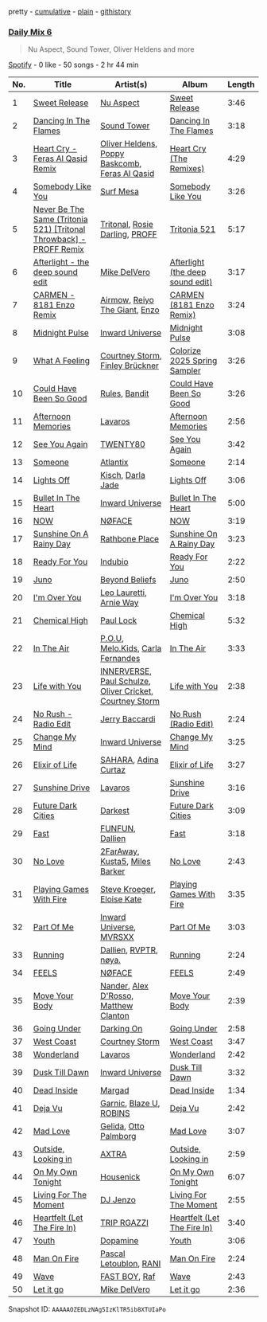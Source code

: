 pretty - [cumulative](/playlists/cumulative/37i9dQZF1E37DfB9BO9G7y.md) - [plain](/playlists/plain/37i9dQZF1E37DfB9BO9G7y) - [githistory](https://github.githistory.xyz/mdn522/spotify-playlist-archive/blob/main/playlists/plain/37i9dQZF1E37DfB9BO9G7y)

### [Daily Mix 6](https://open.spotify.com/playlist/37i9dQZF1E37DfB9BO9G7y)

> Nu Aspect, Sound Tower, Oliver Heldens and more

[Spotify](https://open.spotify.com/user/spotify) - 0 like - 50 songs - 2 hr 44 min

| No. | Title | Artist(s) | Album | Length |
|---|---|---|---|---|
| 1 | [Sweet Release](https://open.spotify.com/track/0C6Sbwuo42ebcvGWeWCSEq) | [Nu Aspect](https://open.spotify.com/artist/4NhRml5ZOfNaYJAHUE0XwT) | [Sweet Release](https://open.spotify.com/album/4zTXYBo17dUAANAVmiJLtO) | 3:46 |
| 2 | [Dancing In The Flames](https://open.spotify.com/track/1QoIa13ylRWohsCYnUP7sa) | [Sound Tower](https://open.spotify.com/artist/62VQobIZaNjd4TCzIUyxlx) | [Dancing In The Flames](https://open.spotify.com/album/3s8MCOUv57ekTN81PYixA9) | 3:18 |
| 3 | [Heart Cry \- Feras Al Qasid Remix](https://open.spotify.com/track/3Ou0Wv29wL0PNTIQ3PQ7HB) | [Oliver Heldens](https://open.spotify.com/artist/5nki7yRhxgM509M5ADlN1p), [Poppy Baskcomb](https://open.spotify.com/artist/4STmXOXUF3UieHU46NWLVt), [Feras Al Qasid](https://open.spotify.com/artist/5kAfYFek9UzEtUmCAo2Sqo) | [Heart Cry \(The Remixes\)](https://open.spotify.com/album/5r7f8Y76yc31AOEXSn94CF) | 4:29 |
| 4 | [Somebody Like You](https://open.spotify.com/track/0mEezkUuKYcxKNdhcnXNIT) | [Surf Mesa](https://open.spotify.com/artist/1lmU3giNF3CSbkVSQmLpHQ) | [Somebody Like You](https://open.spotify.com/album/7vA6ciINABuYjDPMkF2dxI) | 3:26 |
| 5 | [Never Be The Same \(Tritonia 521\) \[Tritonal Throwback\] \- PROFF Remix](https://open.spotify.com/track/5QTxGHfpJGjjLViAt1p3Aw) | [Tritonal](https://open.spotify.com/artist/521qvhdobR0GzhvU6TFw76), [Rosie Darling](https://open.spotify.com/artist/6kDXH8d9LugUAsHIozzDAI), [PROFF](https://open.spotify.com/artist/3jAosRBCdrybxqTnrI4Sld) | [Tritonia 521](https://open.spotify.com/album/27zH0HzruGjuGIUpKWkKYX) | 5:17 |
| 6 | [Afterlight \- the deep sound edit](https://open.spotify.com/track/3vHsHBBUgqz6ibw6hJEWUS) | [Mike DelVero](https://open.spotify.com/artist/3H4P9PZ9R8SL3KUcUl3bK3) | [Afterlight \(the deep sound edit\)](https://open.spotify.com/album/7C3WFFpb1E7GznkrTsSfqp) | 3:17 |
| 7 | [CARMEN \- 8181 Enzo Remix](https://open.spotify.com/track/2133rQihpZpqNyA6iZcC7M) | [Airmow](https://open.spotify.com/artist/6SfPAcR67ssVyMQWoizN7Q), [Reiyo The Giant](https://open.spotify.com/artist/7nV15MrvqAi8kPaDZrzB0n), [Enzo](https://open.spotify.com/artist/3yqVGerYiH2wXdwajUy8vR) | [CARMEN \(8181 Enzo Remix\)](https://open.spotify.com/album/44Do4SWPhC0rIqPNaDhDAj) | 3:24 |
| 8 | [Midnight Pulse](https://open.spotify.com/track/6gkPLdX1gtOycZi0qJJ81C) | [Inward Universe](https://open.spotify.com/artist/4D7dWOqJWN0xj25qyNsBL9) | [Midnight Pulse](https://open.spotify.com/album/1SEHHSd3GUMIpApWiXgyZR) | 3:08 |
| 9 | [What A Feeling](https://open.spotify.com/track/4MqY1JHLLfI0V62iZ3MDNa) | [Courtney Storm](https://open.spotify.com/artist/6zd0ClAbzCmZ9qReLzekUV), [Finley Brückner](https://open.spotify.com/artist/5uKGAkqfrnsEV2sgPYvlb0) | [Colorize 2025 Spring Sampler](https://open.spotify.com/album/76pZhLeFjeLzer3jAul94N) | 3:26 |
| 10 | [Could Have Been So Good](https://open.spotify.com/track/4QOi1ZUOxZzDXvKn7nm0Ro) | [Rules](https://open.spotify.com/artist/3CYrfsHEf7AZRlKUvzTnpA), [Bandit](https://open.spotify.com/artist/4mI8m4MJtY9yKLsxxa3Ri2) | [Could Have Been So Good](https://open.spotify.com/album/0TSPTOLyYN00EZ74iQelK8) | 3:26 |
| 11 | [Afternoon Memories](https://open.spotify.com/track/54qecgMjEvAQm0NoShlxHc) | [Lavaros](https://open.spotify.com/artist/56QnFN63OBCffhsKBcm78z) | [Afternoon Memories](https://open.spotify.com/album/0Z0QbTPVBRGCuTLjPsxuJx) | 2:56 |
| 12 | [See You Again](https://open.spotify.com/track/76gWWW0UULiV52Vso0VG2S) | [TWENTY80](https://open.spotify.com/artist/6w16wwBnNEbuC34fpg4Xrv) | [See You Again](https://open.spotify.com/album/7lPJUoCkhAUEGN9wFpgP7f) | 3:42 |
| 13 | [Someone](https://open.spotify.com/track/176hNZgKq5ZZrB5HsnqUdF) | [Atlantix](https://open.spotify.com/artist/6SAXEJBlURybBzKlejEU0m) | [Someone](https://open.spotify.com/album/5lDp6dl1eAx8gtzvvSyVIP) | 2:14 |
| 14 | [Lights Off](https://open.spotify.com/track/3Xve5GD3uMljPJU07OO2Qq) | [Kisch](https://open.spotify.com/artist/5geAjOsxhftVd39yemf4r8), [Darla Jade](https://open.spotify.com/artist/615ZycClQL8KQ8qzZiuP8T) | [Lights Off](https://open.spotify.com/album/6bYngaYMqssyu52Z8RIwW9) | 3:06 |
| 15 | [Bullet In The Heart](https://open.spotify.com/track/6Y29CCXBJ1tMAKs3g8Wmix) | [Inward Universe](https://open.spotify.com/artist/4D7dWOqJWN0xj25qyNsBL9) | [Bullet In The Heart](https://open.spotify.com/album/7mRYCOUsAgQy3PW8Pz7cm6) | 5:00 |
| 16 | [NOW](https://open.spotify.com/track/1jjGnhqZeeVVChVI3auWm0) | [NØFACE](https://open.spotify.com/artist/0wyqoUWMFJ9l7LhETabKRz) | [NOW](https://open.spotify.com/album/58CxCht8iMnJEDwOmjOs0i) | 3:19 |
| 17 | [Sunshine On A Rainy Day](https://open.spotify.com/track/7AF1QK0AM9lWEoTUeik0On) | [Rathbone Place](https://open.spotify.com/artist/6CF3f7dEQV2oNUEUzGQwO4) | [Sunshine On A Rainy Day](https://open.spotify.com/album/1mbufCZNXHrwTrFwzHMreZ) | 3:23 |
| 18 | [Ready For You](https://open.spotify.com/track/2MKuWPfFAPU4KfQiyWicWZ) | [Indubio](https://open.spotify.com/artist/29e47ttjFfx2ted7UmxblL) | [Ready For You](https://open.spotify.com/album/0jferV0LbfTIcclAUoTE9l) | 2:22 |
| 19 | [Juno](https://open.spotify.com/track/3h4nlTiGhnvm5bnTtJwDll) | [Beyond Beliefs](https://open.spotify.com/artist/6cdamTbWINBJUPpWb0B7cF) | [Juno](https://open.spotify.com/album/46rkjVOszLRzf0QlsxrDfa) | 2:50 |
| 20 | [I'm Over You](https://open.spotify.com/track/249mR9cYycFSNdQ9jcjU9Z) | [Leo Lauretti](https://open.spotify.com/artist/1bbFXkOz79Z1VY9CpA0c0Z), [Arnie Way](https://open.spotify.com/artist/5cHBng7fvXk2Ea8UcyR5ct) | [I'm Over You](https://open.spotify.com/album/4IifsVcOqVCLBtBChfkUZ5) | 3:18 |
| 21 | [Chemical High](https://open.spotify.com/track/4eBl9gGJ6CXCjUe5J7nqZJ) | [Paul Lock](https://open.spotify.com/artist/5Maf1cbMt9JIF4HBnpdH84) | [Chemical High](https://open.spotify.com/album/2xM7zvZKyIcQL6EU4qi7pG) | 5:32 |
| 22 | [In The Air](https://open.spotify.com/track/1xNqMrhZPgBBSqRvyVRYsP) | [P.O.U](https://open.spotify.com/artist/04vxVTBTwAFFbMFl1cvcZs), [Melo.Kids](https://open.spotify.com/artist/67zbXa7VOBhfFhM5n6AM33), [Carla Fernandes](https://open.spotify.com/artist/2PowY1osU1K9Qa8d1fn0PF) | [In The Air](https://open.spotify.com/album/3SyVJ1J4GRavybDCToLQd9) | 3:33 |
| 23 | [Life with You](https://open.spotify.com/track/356zh8gZWsTSQqtJBUpJ3b) | [INNERVERSE](https://open.spotify.com/artist/0lIiVp6FVbJR2utszYQhNf), [Paul Schulze](https://open.spotify.com/artist/32o1qg6YNbckc4BDFqBBdY), [Oliver Cricket](https://open.spotify.com/artist/5kU4kGnYmdsBioNmQ0meDr), [Courtney Storm](https://open.spotify.com/artist/6zd0ClAbzCmZ9qReLzekUV) | [Life with You](https://open.spotify.com/album/63Md1X2XSpmMlfxXuBmWOe) | 2:38 |
| 24 | [No Rush \- Radio Edit](https://open.spotify.com/track/4W7Din4Kjoa7Grbksy2yeB) | [Jerry Baccardi](https://open.spotify.com/artist/4T3X3IkP2wMb1eNcZ3YgWo) | [No Rush \(Radio Edit\)](https://open.spotify.com/album/3KbuHR13fo0uEn0Y798vhk) | 2:24 |
| 25 | [Change My Mind](https://open.spotify.com/track/3MtlMRw0IAh9XS5BSpCTwF) | [Inward Universe](https://open.spotify.com/artist/4D7dWOqJWN0xj25qyNsBL9) | [Change My Mind](https://open.spotify.com/album/1TiXQHgMvSdNb7VOrDnYU3) | 3:25 |
| 26 | [Elixir of Life](https://open.spotify.com/track/3Zbs4svztn8Rujf6PD834l) | [SAHARA](https://open.spotify.com/artist/7bcqrseatanMqwN895KIMY), [Adina Curtaz](https://open.spotify.com/artist/5u7V0YTpKa9vhNtIXxK6l4) | [Elixir of Life](https://open.spotify.com/album/02ed8GmJ0jqn3sonIDNlKd) | 3:27 |
| 27 | [Sunshine Drive](https://open.spotify.com/track/1oiuAcQyot7TgBUZSzNDOO) | [Lavaros](https://open.spotify.com/artist/56QnFN63OBCffhsKBcm78z) | [Sunshine Drive](https://open.spotify.com/album/2WjSKmRFym679nh9a9yxpo) | 3:16 |
| 28 | [Future Dark Cities](https://open.spotify.com/track/2HL7sqkmugz6F8UyvER4KC) | [Darkest](https://open.spotify.com/artist/1I6jIaNlrFpFIfQUvZbj0j) | [Future Dark Cities](https://open.spotify.com/album/6LhMbBnlOafEzfRBImUyV2) | 3:09 |
| 29 | [Fast](https://open.spotify.com/track/0ffGqnq8C2E2GdJjZLTg5I) | [FUNFUN](https://open.spotify.com/artist/0O4aXwpWk4Jy52PQwhbyV6), [Dallien](https://open.spotify.com/artist/3iAbOn3r0bXmmxyQYBxVHJ) | [Fast](https://open.spotify.com/album/5JBVZcU7tXcXl8W8YIcqxf) | 3:18 |
| 30 | [No Love](https://open.spotify.com/track/0tHQBRtMvfCctq6AsQu0rL) | [2FarAway](https://open.spotify.com/artist/0m0DFcA4Bg5HemIW0vQ4U3), [Kusta5](https://open.spotify.com/artist/7tTbcLrr3ZSC3IM1CQKbtx), [Miles Barker](https://open.spotify.com/artist/1wSMK59Zut2H2InsE8pikn) | [No Love](https://open.spotify.com/album/6Q1GzOwUjUaVEpG3El7uCw) | 2:43 |
| 31 | [Playing Games With Fire](https://open.spotify.com/track/2I7nwNLymSLxR4ET723LHc) | [Steve Kroeger](https://open.spotify.com/artist/3RuKMixE6jnuXqEx1Jy1om), [Eloise Kate](https://open.spotify.com/artist/5o8uKmI1GJP1DVCnt73oKE) | [Playing Games With Fire](https://open.spotify.com/album/5Omr3eW1mdttZ4P9Lsd0im) | 3:35 |
| 32 | [Part Of Me](https://open.spotify.com/track/3E9sudgWxqzmhiGYtmF1XX) | [Inward Universe](https://open.spotify.com/artist/4D7dWOqJWN0xj25qyNsBL9), [MVRSXX](https://open.spotify.com/artist/4BwGGypAZUx1RpnRyhFZuM) | [Part Of Me](https://open.spotify.com/album/3jkBwncuGHYBFCY2GQgwn3) | 3:03 |
| 33 | [Running](https://open.spotify.com/track/0jklS76hKfMUIUuhlMoke2) | [Dallien](https://open.spotify.com/artist/3iAbOn3r0bXmmxyQYBxVHJ), [RVPTR](https://open.spotify.com/artist/48fFW9rHg6jYYbPPnI1Ye4), [nøya.](https://open.spotify.com/artist/7uQIdGvojsQWSphx9QHNYD) | [Running](https://open.spotify.com/album/3QGBIxkCLXi5Xc2qg8nc9x) | 2:24 |
| 34 | [FEELS](https://open.spotify.com/track/7gLyjGDl5AtskUjGMLQBAk) | [NØFACE](https://open.spotify.com/artist/0wyqoUWMFJ9l7LhETabKRz) | [FEELS](https://open.spotify.com/album/53iIZvzHh1EeWtEW0YmiUv) | 2:49 |
| 35 | [Move Your Body](https://open.spotify.com/track/6KIv2jjY5nNKXxP6ARjfx0) | [Nander](https://open.spotify.com/artist/5lth5exCCuO17ghh75C5KZ), [Alex D'Rosso](https://open.spotify.com/artist/6gT6Fw0g5nBD3RQiZub7cA), [Matthew Clanton](https://open.spotify.com/artist/2dZXivub7kYr8u7cAIfFpT) | [Move Your Body](https://open.spotify.com/album/63cB0k45Mur2UZTJZMk3TV) | 2:39 |
| 36 | [Going Under](https://open.spotify.com/track/2JaNrKsTNCJl3RUSsIKcMT) | [Darking On](https://open.spotify.com/artist/6e2ZvwSvsd7TY2fr8wPE7C) | [Going Under](https://open.spotify.com/album/1UI1zroJu6469VQdnfAdrl) | 2:58 |
| 37 | [West Coast](https://open.spotify.com/track/5TYMfTsBChRmVRDPvjhWVQ) | [Courtney Storm](https://open.spotify.com/artist/6zd0ClAbzCmZ9qReLzekUV) | [West Coast](https://open.spotify.com/album/1rEpeW0OCizrTKAu4g0gYu) | 3:47 |
| 38 | [Wonderland](https://open.spotify.com/track/79tVB3JZAs2APwYokjg91d) | [Lavaros](https://open.spotify.com/artist/56QnFN63OBCffhsKBcm78z) | [Wonderland](https://open.spotify.com/album/7AlWrvoqjiOpKocMlznPNb) | 2:42 |
| 39 | [Dusk Till Dawn](https://open.spotify.com/track/37XA1U2QgVZ7KEAy7lFCVP) | [Inward Universe](https://open.spotify.com/artist/4D7dWOqJWN0xj25qyNsBL9) | [Dusk Till Dawn](https://open.spotify.com/album/5z54eQU13yywYgkCHpjvrL) | 3:32 |
| 40 | [Dead Inside](https://open.spotify.com/track/4WfTYChztbcnsTefIQnsYi) | [Margad](https://open.spotify.com/artist/0q9Rikyw58WDoqfQpp70kM) | [Dead Inside](https://open.spotify.com/album/3WOTR31AMK6uroFjQLxBVu) | 1:34 |
| 41 | [Deja Vu](https://open.spotify.com/track/6CVgwsj3UPszmSVHUlOLDB) | [Garnic](https://open.spotify.com/artist/3MgJmPTPtbAPvxiFQHxEGi), [Blaze U](https://open.spotify.com/artist/2qY02HUpBMVIy3oGX8URf1), [ROBINS](https://open.spotify.com/artist/3jB0kLyOjPj9pZHMect1BM) | [Deja Vu](https://open.spotify.com/album/5jwRQbQ0FUoz0AXogM5LVo) | 2:42 |
| 42 | [Mad Love](https://open.spotify.com/track/7sSxaO5FC0EuRymosRlkGb) | [Gelida](https://open.spotify.com/artist/3zlRoYmaLR1ogMVyJxfjag), [Otto Palmborg](https://open.spotify.com/artist/1YQWn973MCGK5yzVeukVtc) | [Mad Love](https://open.spotify.com/album/7uheuuYeM5scp6Q1GwQCSq) | 3:07 |
| 43 | [Outside, Looking in](https://open.spotify.com/track/0V97CdVISMET2i6GLKE84n) | [AXTRA](https://open.spotify.com/artist/6kNxBnpmGfVvBPFxKS6Gv3) | [Outside, Looking in](https://open.spotify.com/album/5MrM7j9JwUuH6UfuFvG5pL) | 2:59 |
| 44 | [On My Own Tonight](https://open.spotify.com/track/6rI8lEjWZ2iKVSsPfvaVyX) | [Housenick](https://open.spotify.com/artist/0c0nrn7dmEqf6X7m0j5R6a) | [On My Own Tonight](https://open.spotify.com/album/2x17pKmv6HZfxMVzYMtkAR) | 6:07 |
| 45 | [Living For The Moment](https://open.spotify.com/track/4dL6Pj8WnkybUeXO9t0Vz3) | [DJ Jenzo](https://open.spotify.com/artist/1bUzzkPBDZ4G0DO7iwECZb) | [Living For The Moment](https://open.spotify.com/album/60hbXeX0RySDM3j9mTmN5i) | 2:55 |
| 46 | [Heartfelt \(Let The Fire In\)](https://open.spotify.com/track/2QM4kcnuayYjtE1tp8xYPC) | [TRIP RGAZZI](https://open.spotify.com/artist/0SK8CcodNPQb6on1zFWq5e) | [Heartfelt \(Let The Fire In\)](https://open.spotify.com/album/36g2m40TW2ft8GtSqK3NAR) | 3:40 |
| 47 | [Youth](https://open.spotify.com/track/4oQeSu3Lxe3x4KvQUnzrjC) | [Dopamine](https://open.spotify.com/artist/4awW7iQuJoBoEMSaeYslIk) | [Youth](https://open.spotify.com/album/2RZAs6UMRoPtd2bvoeadPU) | 3:06 |
| 48 | [Man On Fire](https://open.spotify.com/track/4OKkbosoXkfKYXxibXRmt5) | [Pascal Letoublon](https://open.spotify.com/artist/0oXTS2yHUnuji1R7kc9J9a), [RANI](https://open.spotify.com/artist/3SYnDj7btg9gFY7ps8m5d5) | [Man On Fire](https://open.spotify.com/album/77eJN6kno441IKlu6A0DcB) | 2:24 |
| 49 | [Wave](https://open.spotify.com/track/5msO1c9VNP14k2t4EvXEsi) | [FAST BOY](https://open.spotify.com/artist/56Qz2XwGj7FxnNKrfkWjnb), [Raf](https://open.spotify.com/artist/3rlKqNmhaP9UiC0wFQyFS3) | [Wave](https://open.spotify.com/album/3DKPygymXWTbAyxp30AbAp) | 2:43 |
| 50 | [Let it go](https://open.spotify.com/track/4aZ5awFcBFr4rn5ocNTNYs) | [Mike DelVero](https://open.spotify.com/artist/3H4P9PZ9R8SL3KUcUl3bK3) | [Let it go](https://open.spotify.com/album/4GNORCvm5bkNJDWDaa7Oys) | 2:36 |

Snapshot ID: `AAAAAOZEDLzNAg5IzKlTR5ib8XTUIaPo`
